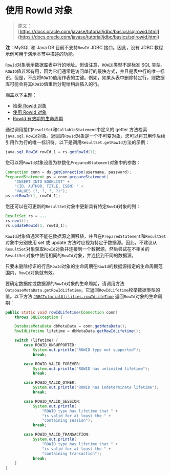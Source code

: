 # 使用 RowId 对象

> 原文： [https://docs.oracle.com/javase/tutorial/jdbc/basics/sqlrowid.html](https://docs.oracle.com/javase/tutorial/jdbc/basics/sqlrowid.html)

**注**：MySQL 和 Java DB 目前不支持`RowId` JDBC 接口。因此，没有 JDBC 教程示例可用于演示本节中描述的功能。

`RowId`对象表示数据库表中行的地址。但请注意，`ROWID`类型不是标准 SQL 类型。 `ROWID`值非常有用，因为它们通常是访问单行的最快方式，并且是表中行的唯一标识。但是，不应将`ROWID`值用作表的主键。例如，如果从表中删除特定行，则数据库可能会将其`ROWID`值重新分配给稍后插入的行。

涵盖以下主题：

*   [检索 RowId 对象](#retrieving_rowid_objects)
*   [使用 RowId 对象](#using_rowid_objects)
*   [RowId 有效期的生命周期](#lifetime_rowid_validity)

通过调用接口`ResultSet`和`CallableStatement`中定义的 getter 方法检索`java.sql.RowId`对象。返回的`RowId`对象是一个不可变对象，您可以将其用作后续引用作为行的唯一标识符。以下是调用`ResultSet.getRowId`方法的示例：

```java
java.sql.RowId rowId_1 = rs.getRowId(1);

```

您可以将`RowId`对象设置为参数化`PreparedStatement`对象中的参数：

```java
Connection conn = ds.getConnection(username, password);
PreparedStatement ps = conn.prepareStatement(
    "INSERT INTO BOOKLIST" +
    "(ID, AUTHOR, TITLE, ISBN) " +
    "VALUES (?, ?, ?, ?)");
ps.setRowId(1, rowId_1);

```

您还可以在可更新的`ResultSet`对象中更新具有特定`RowId`对象的列：

```java
ResultSet rs = ...
rs.next();
rs.updateRowId(1, rowId_1);

```

`RowId`对象值通常不能在数据源之间移植，并且在`PreparedStatement`和`ResultSet`对象中分别使用 set 或 update 方法时应视为特定于数据源。因此，不建议从`ResultSet`对象获取`RowId`对象并连接到一个数据源，然后尝试在不相关的`ResultSet`对象中使用相同的`RowId`对象，并连接到不同的数据源。

只要未删除标识的行且`RowId`对象的生命周期在`RowId`的数据源指定的生命周期范围内，`RowId`对象就有效。

要确定数据库或数据源的`RowId`对象的生命周期，请调用方法`DatabaseMetaData.getRowIdLifetime`。它返回`RowIdLifetime`枚举数据类型的值。以下方法 [`JDBCTutorialUtilities.rowIdLifeTime`](gettingstarted.html) 返回`RowId`对象的生命周期：

```java
public static void rowIdLifetime(Connection conn)
    throws SQLException {

    DatabaseMetaData dbMetaData = conn.getMetaData();
    RowIdLifetime lifetime = dbMetaData.getRowIdLifetime();

    switch (lifetime) {
        case ROWID_UNSUPPORTED:
            System.out.println("ROWID type not supported");
            break;

        case ROWID_VALID_FOREVER:
            System.out.println("ROWID has unlimited lifetime");
            break;

        case ROWID_VALID_OTHER:
            System.out.println("ROWID has indeterminate lifetime");
            break;

        case ROWID_VALID_SESSION:
            System.out.println(
                "ROWID type has lifetime that " +
                "is valid for at least the " +
                "containing session");
            break;

        case ROWID_VALID_TRANSACTION:
            System.out.println(
                "ROWID type has lifetime that " +
                "is valid for at least the " +
                "containing transaction");
            break;
    }
}

```